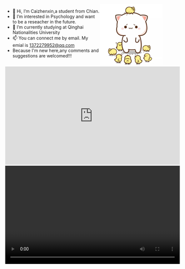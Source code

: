 <img src="https://github.com/Caizhenxin/Caizhenxin/blob/main/%E5%BE%AE%E4%BF%A1%E5%9B%BE%E7%89%87_20231026104850.jpg" width = "200" height = "200" align="right">

- 👋 Hi, I’m Caizhenxin,a student from Chian.
- 👀 I’m interested in Psychology and want to be a reseacher in the future.
- 🌱 I’m currently studying at Qinghai Nationalities University
- 📫 You can connect me by email. My emial is 1372279952@qq.com
- Because I'm new here,any comments and suggestions are welcomed!!!
<iframe width="560" height="315" src="https://www.youtube.com/embed/69zkjCY0fas?si=u63-gZCw8gECMdMV" title="YouTube video player" frameborder="0" allow="accelerometer; autoplay; clipboard-write; encrypted-media; gyroscope; picture-in-picture; web-share" allowfullscreen></iframe>
<video width="560" height="315" controls>  
  <source src="https://www.youtube.com/embed/69zkjCY0fas?si=u63-gZCw8gECMdMV" type="video/mp4">  
  Your browser does not support the video tag.  
</video>






<!---
Caizhenxin/Caizhenxin is a ✨ special ✨ repository because its `README.md` (this file) appears on your GitHub profile.
You can click the Preview link to take a look at your changes.
--->
